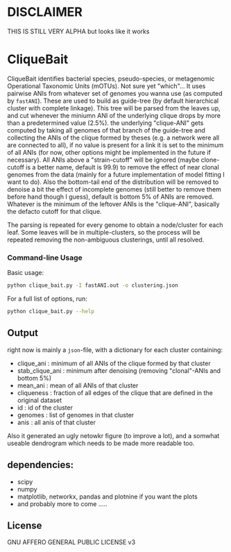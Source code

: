 # DISCLAIMER

THIS IS STILL VERY ALPHA but looks like it works

# CliqueBait

CliqueBait identifies bacterial species, pseudo-species, or metagenomic Operational Taxonomic Units (mOTUs). Not sure yet "which"...
It uses pairwise ANIs from whatever set of genomes you wanna use (as computed by `fastANI`). These are used to build as guide-tree (by default hierarchical cluster with complete linkage).
This tree  will be parsed from the leaves up, and cut whenever the miniumn ANI of the underlying clique drops by more than a predetermined value (2.5%). the underlying "clique-ANI" gets computed by taking all genomes of that branch of the guide-tree and collecting the ANIs of the clique formed by theses (e.g. a network were all are connected to all), if no value is present for a link it is set to the minimum of all ANIs (for now, other options might be implemented in the future if necessary). All ANIs above a "strain-cutoff" will be ignored (maybe clone-cutoff is a better name, default is 99.9) to remove the effect of near clonal genomes from the data (mainly for a future implementation of model fitting I want to do). Also the bottom-tail end of the distribution will be removed to denoise a bit the effect of incomplete genomes (still better to remove them before hand though I guess), default is bottom 5% of ANIs are removed. Whatever is the minimum of the leftover ANIs is the "clique-ANI", basically the defacto cutoff for that clique.

The parsing is repeated for every genome to obtain a node/cluster for each leaf. Some leaves will be in multiple-clusters, so the process will be repeated removing the non-ambiguous clusterings, until all resolved.


### Command-line Usage

Basic usage:

```bash
python clique_bait.py -I fastANI.out -o clustering.json
```

For a full list of options, run:

```bash
python clique_bait.py --help
```

## Output
right now is mainly a `json`-file, with a dictionary for each cluster containing:

* clique_ani : minimum of all ANIs of the clique formed by that cluster
* stab_clique_ani : minimum after denoising (removing "clonal"-ANIs and bottom 5%)
* mean_ani : mean of all ANIs of that cluster
* cliqueness : fraction of all edges of the clique that are defined in the original dataset
* id : id of the cluster
* genomes : list of genomes in that cluster
* anis : all anis of that cluster

Also it generated an ugly netowkr figure (to improve a lot), and a somwhat useable dendrogram which needs to be made more readable too.

## dependencies:

* scipy
* numpy
* matplotlib, networkx, pandas and plotnine if you want the plots
* and probably more to come .....

## License

GNU AFFERO GENERAL PUBLIC LICENSE v3